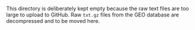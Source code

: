 This directory is deliberately kept empty because the raw text files are too large to upload to GitHub. Raw `txt.gz` files from the GEO database are decompressed and to be moved here.
